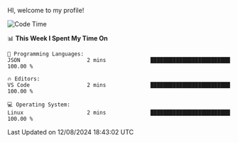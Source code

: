 HI, welcome to my profile!
<!--START_SECTION:waka-->
![Code Time](http://img.shields.io/badge/Code%20Time-1%2C869%20hrs%2014%20mins-blue)

📊 **This Week I Spent My Time On** 

```text
💬 Programming Languages: 
JSON                     2 mins              █████████████████████████   100.00 % 

🔥 Editors: 
VS Code                  2 mins              █████████████████████████   100.00 % 

💻 Operating System: 
Linux                    2 mins              █████████████████████████   100.00 % 
```


 Last Updated on 12/08/2024 18:43:02 UTC
<!--END_SECTION:waka-->
